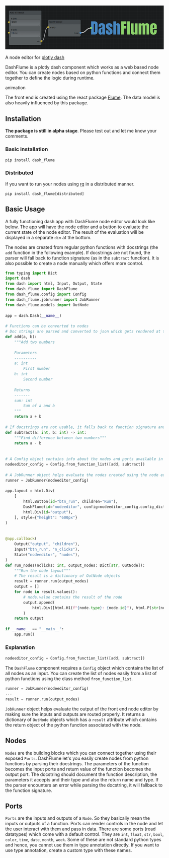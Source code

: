 ![DashFlume](./docs/source/images/logo.png)

A node editor for [plotly dash](https://dash.plotly.com/)

DashFlume is a plotly dash component which works as a web based node editor.
You can create nodes based on python functions and connect them together to define
the logic during runtime.

animation

The front end is created using the react package [Flume](https://flume.dev). The
data model is also heavily influenced by this package.
## Installation

**The package is still in alpha stage**. Please test out and let me know your
comments.

### Basic installation

```
pip install dash_flume
```

### Distributed
If you want to run your nodes using [rq](https://python-rq.org/) in a distributed
manner.
```
pip install dash_flume[distributed]
```
## Basic Usage

A fully functioning dash app with DashFlume node editor would look like below.
The app will have the node editor and a button to evaluate the current state of
the node editor. The result of the evaluation will be displayed in a separate `div`
at the bottom.

The nodes are created from regular python functions with docstrings (the `add`
function in the following example). If docstrings are not found, the parser will
fall back to function signature (as in the `subtract` function).
It is also possible to create a node manually which offers more control.

```python
from typing import Dict
import dash
from dash import html, Input, Output, State
from dash_flume import DashFlume
from dash_flume.config import Config
from dash_flume.jobrunner import JobRunner
from dash_flume.models import OutNode

app = dash.Dash(__name__)

# Functions can be converted to nodes
# Doc strings are parsed and converted to json which gets rendered at the front end
def add(a, b):
    """Add two numbers

    Parameters
    ----------
    a: int
        First number
    b: int
        Second number
    
    Returns
    -------
    sum: int
        Sum of a and b
    """
    return a + b

# If docstrings are not usable, it falls back to function signature and type annotations.
def subtract(a: int, b: int) -> int:
    """Find difference between two numbers"""
    return a - b


# A Config object contains info about the nodes and ports available in the node editor
nodeeditor_config = Config.from_function_list([add, subtract])

# A JobRunner object helps evaluate the nodes created using the node editor
runner = JobRunner(nodeeditor_config)

app.layout = html.Div(
    [
        html.Button(id="btn_run", children="Run"),
        DashFlume(id="nodeeditor", config=nodeeditor_config.config_dict()),
        html.Div(id="output"),
    ], style={"height": "600px"}
)


@app.callback(
    Output("output", "children"),
    Input("btn_run", "n_clicks"),
    State("nodeeditor", "nodes"),
)
def run_nodes(nclicks: int, output_nodes: Dict[str, OutNode]):
    """Run the node layout"""
    # The result is a dictionary of OutNode objects
    result = runner.run(output_nodes)
    output = []
    for node in result.values():
        # node.value contains the result of the node
        output.append(
            html.Div([html.H1(f"{node.type}: {node.id}"), html.P(str(node.result))])
        )
    return output

if __name__ == "__main__":
    app.run() 
```
### Explanation

```python
nodeeditor_config = Config.from_function_list([add, subtract])
```
The `DashFlume` component requires a `Config` object which contains the list of all
nodes as an input. You can create the list of nodes easily from a list of python
functions using the class method `from_function_list`.

```python
runner = JobRunner(nodeeditor_config)
...
result = runner.run(output_nodes)
```
`JobRunner` object helps evaluate the output of the front end node editor by making
sure the inputs and outputs are routed properly. It returns a dictionary of `OutNode`
objects which has a `result` attribute which contains the return object of the
python function associated with the node.
## Nodes

`Nodes` are the building blocks which you can connect together using their exposed
`Ports`. DashFlume let's you easily create nodes from python functions by parsing
their docstrings. The parameters of the function becomes the input ports and
return value of the function becomes the output port. The docstring should document
the function description, the parameters it accepts and their type and also the
return name and type. If the parser encounters an error while parsing the docstring,
it will fallback to the function signature.

## Ports
`Ports` are the inputs and outputs of a `Node`. So they basically mean the inputs
or outputs of a function. Ports can render controls in the node and let the user
interact with them and pass in data. There are some ports (read datatypes) which
come with a default control. They are `int`, `float`, `str`, `bool`, `color`,
`time`, `date`, `month`, `week`. Some of these are not standard python types and
hence, you cannot use them in type annotation directly. If you want to use type
annotation, create a custom type with these names.
